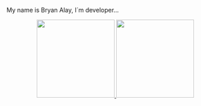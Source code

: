 My name is Bryan Alay, I´m developer...
<div align="center">
  <a href="https://github.com/bryanalay">
  <img height="180em" src="https://github-readme-stats.vercel.app/api?username=bryanalay&show_icons=true&theme=dracula&include_all_commits=true&count_private=true"/>
  <img height="180em" src="https://github-readme-stats.vercel.app/api/top-langs/?username=bryanalay&layout=compact&langs_count=7&theme=dracula"/>
</div>


